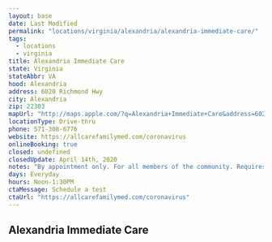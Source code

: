 ```yaml
---
layout: base
date: Last Modified
permalink: "locations/virginia/alexandria/alexandria-immediate-care/"
tags:
  - locations
  - virginia
title: Alexandria Immediate Care
state: Virginia
stateAbbr: VA
hood: Alexandria
address: 6020 Richmond Hwy
city: Alexandria
zip: 22303
mapUrl: "http://maps.apple.com/?q=Alexandria+Immediate+Care&address=6020+Richmond+Hwy,Alexandria,Virginia,22303"
locationType: Drive-thru
phone: 571-308-6776
website: https://allcarefamilymed.com/coronavirus
onlineBooking: true
closed: undefined
closedUpdate: April 14th, 2020
notes: "By appointment only. For all members of the community. Requires phone screen."
days: Everyday
hours: Noon-1:30PM
ctaMessage: Schedule a test
ctaUrl: "https://allcarefamilymed.com/coronavirus"
---
```

## Alexandria Immediate Care